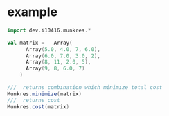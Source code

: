 # example

```scala mdoc:invisible
import dev.i10416.munkres.*
```

```scala mdoc
val matrix =   Array(
      Array(5.0, 4.0, 7, 6.0),
      Array(6.0, 7.0, 3.0, 2),
      Array(8, 11, 2.0, 5),
      Array(9, 8, 6.0, 7)
    )

///  returns combination which minimize total cost
Munkres.minimize(matrix)
///  returns cost
Munkres.cost(matrix)
```
